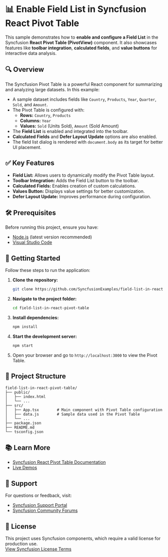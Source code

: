 # 📊 Enable Field List in Syncfusion React Pivot Table

This sample demonstrates how to **enable and configure a Field List** in the Syncfusion **React Pivot Table (PivotView)** component. It also showcases features like **toolbar integration**, **calculated fields**, and **value buttons** for interactive data analysis.

## 🔍 Overview

The Syncfusion Pivot Table is a powerful React component for summarizing and analyzing large datasets. In this example:

- A sample dataset includes fields like `Country`, `Products`, `Year`, `Quarter`, `Sold`, and `Amount`.
- The Pivot Table is configured with:
  - **Rows:** `Country`, `Products`
  - **Columns:** `Year`
  - **Values:** `Sold` (Units Sold), `Amount` (Sold Amount)
- The **Field List** is enabled and integrated into the toolbar.
- **Calculated Fields** and **Defer Layout Update** options are also enabled.
- The field list dialog is rendered with `document.body` as its target for better UI placement.

## ✅ Key Features

- **Field List:** Allows users to dynamically modify the Pivot Table layout.
- **Toolbar Integration:** Adds the Field List button to the toolbar.
- **Calculated Fields:** Enables creation of custom calculations.
- **Values Button:** Displays value settings for better customization.
- **Defer Layout Update:** Improves performance during configuration.

## 🛠 Prerequisites

Before running this project, ensure you have:

- [Node.js](https://nodejs.org/) (latest version recommended)
- [Visual Studio Code](https://code.visualstudio.com/)

## 🚀 Getting Started

Follow these steps to run the application:

1. **Clone the repository:**
   ```bash
   git clone https://github.com/SyncfusionExamples/field-list-in-react-pivot-table
   ```

2. **Navigate to the project folder:**
   ```bash
   cd field-list-in-react-pivot-table
   ```

3. **Install dependencies:**
   ```bash
   npm install
   ```

4. **Start the development server:**
   ```bash
   npm start
   ```

5. Open your browser and go to `http://localhost:3000` to view the Pivot Table.

## 📂 Project Structure

```
field-list-in-react-pivot-table/
├── public/
│   ├── index.html
│   └── ...
├── src/
│   ├── App.tsx        # Main component with Pivot Table configuration
│   ├── data.js        # Sample data used in the Pivot Table
│   └── ...
├── package.json
├── README.md
└── tsconfig.json
```

## 📚 Learn More

- [Syncfusion React Pivot Table Documentation](https://ej2.syncfusion.com/react/documentation/pivotview/field-list/)
- [Live Demos](https://ej2.syncfusion.com/react/demos/#/bootstrap5/pivot-table/field-list)

## 💬 Support

For questions or feedback, visit:

- [Syncfusion Support Portal](https://support.syncfusion.com)
- [Syncfusion Community Forums](https://www.syncfusion.com/forums)

## 📜 License

This project uses Syncfusion components, which require a valid license for production use.  
[View Syncfusion License Terms](https://www.syncfusion.com/license/studio/22.2.5/syncfusion_essential_studio_eula.pdf)
